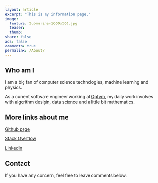 ```yaml
---
layout: article
excerpt: "This is my information page."
image:
  feature: Submarine-1600x500.jpg
  teaser:
  thumb:
share: false
ads: false
comments: true
permalink: /About/
---
```


## Who am I

I am a big fan of computer science technologies, machine learning and physics. 

As a current software engineer working at [Optym](https://www.optym.com/), my daily work involves with algorithm desigin, data science and a little bit mathematics.

## More links about me

[Github page](https://github.com/alex8937)

[Stack Overflow](http://stackoverflow.com/users/5310949/chen-chen)

[Linkedin](https://www.linkedin.com/in/chen-chen-16565777/)

## Contact

If you have any concern, feel free to leave comments below.